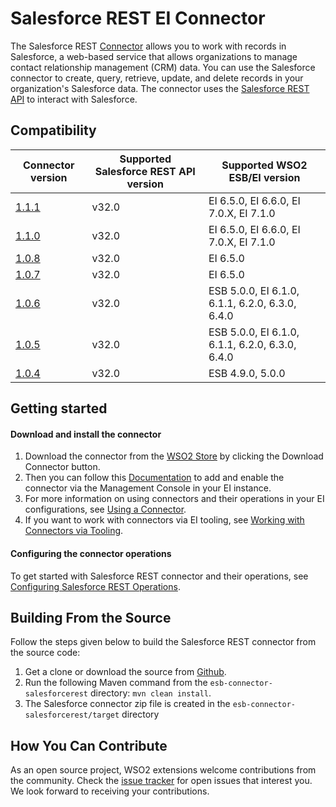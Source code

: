# Salesforce REST EI Connector

The Salesforce REST [Connector](https://docs.wso2.com/display/EI650/Working+with+Connectors) allows you to work with records in Salesforce, a web-based service that allows organizations to manage contact relationship management (CRM) data. You can use the Salesforce connector to create, query, retrieve, update, and delete records in your organization's Salesforce data. The connector uses the [Salesforce REST API](https://developer.salesforce.com/docs/atlas.en-us.api_rest.meta/api_rest/intro_what_is_rest_api.htm) to interact with Salesforce.

## Compatibility

| Connector version | Supported Salesforce REST API version | Supported WSO2 ESB/EI version |
| ------------- | ------------- | ------------- |
| [1.1.1](https://github.com/wso2-extensions/esb-connector-salesforcerest/tree/v1.1.1) | v32.0 | EI 6.5.0, EI 6.6.0, EI 7.0.X, EI 7.1.0 |
| [1.1.0](https://github.com/wso2-extensions/esb-connector-salesforcerest/tree/org.wso2.carbon.connector.salesforcerest-1.1.0) | v32.0 | EI 6.5.0, EI 6.6.0, EI 7.0.X, EI 7.1.0 |
| [1.0.8](https://github.com/wso2-extensions/esb-connector-salesforcerest/tree/org.wso2.carbon.connector.salesforcerest-1.0.8) | v32.0 | EI 6.5.0 |
| [1.0.7](https://github.com/wso2-extensions/esb-connector-salesforcerest/tree/org.wso2.carbon.connector.salesforcerest-1.0.7) | v32.0 | EI 6.5.0 |
| [1.0.6](https://github.com/wso2-extensions/esb-connector-salesforcerest/tree/org.wso2.carbon.connector.salesforcerest-1.0.6) | v32.0 | ESB 5.0.0, EI 6.1.0, 6.1.1, 6.2.0, 6.3.0, 6.4.0 |
| [1.0.5](https://github.com/wso2-extensions/esb-connector-salesforcerest/tree/org.wso2.carbon.connector.salesforcerest-1.0.5) | v32.0 | ESB 5.0.0, EI 6.1.0, 6.1.1, 6.2.0, 6.3.0, 6.4.0 |
| [1.0.4](https://github.com/wso2-extensions/esb-connector-salesforcerest/tree/org.wso2.carbon.connector.salesforcerest-1.0.4) | v32.0 | ESB 4.9.0, 5.0.0  |

## Getting started

#### Download and install the connector

1. Download the connector from the [WSO2 Store](https://store.wso2.com/store/assets/esbconnector/details/43e44763-0d73-4ab3-8ae9-d6f73532d164) by clicking the Download Connector button.
2. Then you can follow this [Documentation](https://docs.wso2.com/display/EI650/Working+with+Connectors+via+the+Management+Console) to add and enable the connector via the Management Console in your EI instance.
3. For more information on using connectors and their operations in your EI configurations, see [Using a Connector](https://docs.wso2.com/display/EI650/Using+a+Connector).
4. If you want to work with connectors via EI tooling, see [Working with Connectors via Tooling](https://docs.wso2.com/display/EI650/Working+with+Connectors+via+Tooling).

#### Configuring the connector operations

To get started with Salesforce REST connector and their operations, see [Configuring Salesforce REST Operations](docs/config.md).


## Building From the Source

Follow the steps given below to build the Salesforce REST connector from the source code:

1. Get a clone or download the source from [Github](https://github.com/wso2-extensions/esb-connector-salesforcerest).
2. Run the following Maven command from the `esb-connector-salesforcerest` directory: `mvn clean install`.
3. The Salesforce connector zip file is created in the `esb-connector-salesforcerest/target` directory

## How You Can Contribute

As an open source project, WSO2 extensions welcome contributions from the community.
Check the [issue tracker](https://github.com/wso2-extensions/esb-connector-salesforcerest/issues) for open issues that interest you. We look forward to receiving your contributions.
